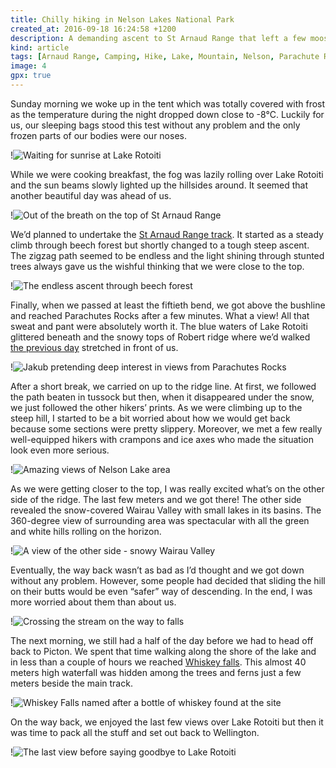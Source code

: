 ```yaml
---
title: Chilly hiking in Nelson Lakes National Park
created_at: 2016-09-18 16:24:58 +1200
description: A demanding ascent to St Arnaud Range that left a few mooses short of breath and a trip to waterfall named by the forgotten bottle of whiskey on the second and the third day of our Nelson Lakes Park adventure.
kind: article
tags: [Arnaud Range, Camping, Hike, Lake, Mountain, Nelson, Parachute Rocks, Snow, Trip, Walk, Whiskey Falls, Winter]
image: 4
gpx: true
---
```


Sunday morning we woke up in the tent which was totally covered with frost as the temperature during the night dropped down close to -8°C. Luckily for us, our sleeping bags stood this test without any problem and the only frozen parts of our bodies were our noses.

!![Waiting for sunrise at Lake Rotoiti](7)

While we were cooking breakfast, the fog was lazily rolling over Lake Rotoiti and the sun beams slowly lighted up the hillsides around. It seemed that another beautiful day was ahead of us.

!![Out of the breath on the top of St Arnaud Range](2)

We’d planned to undertake the [St Arnaud Range track](http://www.doc.govt.nz/Documents/parks-and-recreation/tracks-and-walks/nelson-marlborough/nelson-lakes-short-walks-brochure.pdf). It started as a steady climb through beech forest but shortly changed to a tough steep ascent. The zigzag path seemed to be endless and the light shining through stunted trees always gave us the wishful thinking that we were close to the top.

!![The endless ascent through beech forest ](6)

Finally, when we passed at least the fiftieth bend, we got above the bushline and reached Parachutes Rocks after a few minutes. What a view! All that sweat and pant were absolutely worth it. The blue waters of Lake Rotoiti glittered beneath and the snowy tops of Robert ridge where we’d walked [the previous day](https://barakuba.com/trips/2016/08/16/chilly-camping-in-nelson-lakes-national-park/) stretched in front of us.

!![Jakub pretending deep interest in views from Parachutes Rocks](1)

After a short break, we carried on up to the ridge line. At first, we followed the path beaten in tussock but then, when it disappeared under the snow, we just followed the other hikers’ prints. As we were climbing up to the steep hill, I started to be a bit worried about how we would get back because some sections were pretty slippery. Moreover, we met a few really well-equipped hikers with crampons and ice axes who made the situation look even more serious.

!![Amazing views of Nelson Lake area](5)

As we were getting closer to the top, I was really excited what’s on the other side of the ridge. The last few meters and we got there! The other side revealed the snow-covered Wairau Valley with small lakes in its basins. The 360-degree view of surrounding area was spectacular with all the green and white hills rolling on the horizon.

!![A view of the other side - snowy Wairau Valley](3)

Eventually, the way back wasn’t as bad as I’d thought and we got down without any problem. However, some people had decided that sliding the hill on their butts would be even “safer” way of descending. In the end, I was more worried about them than about us.  

!![Crossing the stream on the way to falls](8)

The next morning, we still had a half of the day before we had to head off back to Picton. We spent that time walking along the shore of the lake and in less than a couple of hours we reached [Whiskey falls](http://www.doc.govt.nz/Documents/parks-and-recreation/tracks-and-walks/nelson-marlborough/nelson-lakes-short-walks-brochure.pdf). This almost 40 meters high waterfall was hidden among the trees and ferns just a few meters beside the main track.

!![Whiskey Falls named after a bottle of whiskey found at the site](9)

On the way back, we enjoyed the last few views over Lake Rotoiti but then it was time to pack all the stuff and set out back to Wellington.

!![The last view before saying goodbye to Lake Rotoiti](10)
